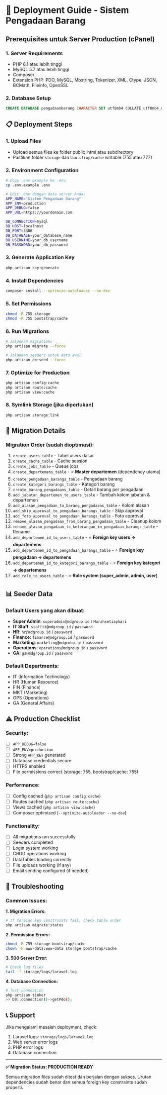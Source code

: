 # 🚀 Deployment Guide - Sistem Pengadaan Barang

## Prerequisites untuk Server Production (cPanel)

### 1. **Server Requirements**

-   PHP 8.1 atau lebih tinggi
-   MySQL 5.7 atau lebih tinggi
-   Composer
-   Extension PHP: PDO, MySQL, Mbstring, Tokenizer, XML, Ctype, JSON, BCMath, Fileinfo, OpenSSL

### 2. **Database Setup**

```sql
CREATE DATABASE pengadaanbarang CHARACTER SET utf8mb4 COLLATE utf8mb4_unicode_ci;
```

## 📋 Deployment Steps

### 1. **Upload Files**

-   Upload semua files ke folder public_html atau subdirectory
-   Pastikan folder `storage` dan `bootstrap/cache` writable (755 atau 777)

### 2. **Environment Configuration**

```bash
# Copy .env.example ke .env
cp .env.example .env

# Edit .env dengan data server Anda:
APP_NAME="Sistem Pengadaan Barang"
APP_ENV=production
APP_DEBUG=false
APP_URL=https://yourdomain.com

DB_CONNECTION=mysql
DB_HOST=localhost
DB_PORT=3306
DB_DATABASE=your_database_name
DB_USERNAME=your_db_username
DB_PASSWORD=your_db_password
```

### 3. **Generate Application Key**

```bash
php artisan key:generate
```

### 4. **Install Dependencies**

```bash
composer install --optimize-autoloader --no-dev
```

### 5. **Set Permissions**

```bash
chmod -R 755 storage
chmod -R 755 bootstrap/cache
```

### 6. **Run Migrations**

```bash
# Jalankan migrations
php artisan migrate --force

# Jalankan seeders untuk data awal
php artisan db:seed --force
```

### 7. **Optimize for Production**

```bash
php artisan config:cache
php artisan route:cache
php artisan view:cache
```

### 8. **Symlink Storage (jika diperlukan)**

```bash
php artisan storage:link
```

## 🔧 Migration Details

### Migration Order (sudah dioptimasi):

1. `create_users_table` - Tabel users dasar
2. `create_cache_table` - Cache session
3. `create_jobs_table` - Queue jobs
4. `create_departemens_table` - ⭐ **Master departemen** (dependency utama)
5. `create_pengadaan_barangs_table` - Pengadaan barang
6. `create_kategori_barangs_table` - Kategori barang
7. `create_barang_pengadaans_table` - Detail barang per pengadaan
8. `add_jabatan_departemen_to_users_table` - Tambah kolom jabatan & departemen
9. `add_alasan_pengadaan_to_barang_pengadaans_table` - Kolom alasan
10. `add_skip_approval_to_pengadaan_barangs_table` - Skip approval
11. `add_foto_approval_to_pengadaan_barangs_table` - Foto approval
12. `remove_alasan_pengadaan_from_barang_pengadaan_table` - Cleanup kolom
13. `rename_alasan_pengadaan_to_keterangan_in_pengadaan_barangs_table` - Rename
14. `add_departemen_id_to_users_table` - ⭐ **Foreign key users -> departemens**
15. `add_departemen_id_to_pengadaan_barangs_table` - ⭐ **Foreign key pengadaan -> departemens**
16. `add_departemen_id_to_kategori_barangs_table` - ⭐ **Foreign key kategori -> departemens**
17. `add_role_to_users_table` - ⭐ **Role system (super_admin, admin, user)**

## 📊 Seeder Data

### Default Users yang akan dibuat:

-   **Super Admin**: `superadmin@mdgroup.id` / `Murahsetiaphari`
-   **IT Staff**: `staffit@mdgroup.id` / `password`
-   **HR**: `hr@mdgroup.id` / `password`
-   **Finance**: `finance@mdgroup.id` / `password`
-   **Marketing**: `marketing@mdgroup.id` / `password`
-   **Operations**: `operations@mdgroup.id` / `password`
-   **GA**: `ga@mdgroup.id` / `password`

### Default Departments:

-   IT (Information Technology)
-   HR (Human Resource)
-   FIN (Finance)
-   MKT (Marketing)
-   OPS (Operations)
-   GA (General Affairs)

## ⚠️ Production Checklist

### Security:

-   [ ] `APP_DEBUG=false`
-   [ ] `APP_ENV=production`
-   [ ] Strong `APP_KEY` generated
-   [ ] Database credentials secure
-   [ ] HTTPS enabled
-   [ ] File permissions correct (storage: 755, bootstrap/cache: 755)

### Performance:

-   [ ] Config cached (`php artisan config:cache`)
-   [ ] Routes cached (`php artisan route:cache`)
-   [ ] Views cached (`php artisan view:cache`)
-   [ ] Composer optimized (`--optimize-autoloader --no-dev`)

### Functionality:

-   [ ] All migrations ran successfully
-   [ ] Seeders completed
-   [ ] Login system working
-   [ ] CRUD operations working
-   [ ] DataTables loading correctly
-   [ ] File uploads working (if any)
-   [ ] Email sending configured (if needed)

## 🚨 Troubleshooting

### Common Issues:

**1. Migration Errors:**

```bash
# If foreign key constraints fail, check table order
php artisan migrate:status
```

**2. Permission Errors:**

```bash
chmod -R 755 storage bootstrap/cache
chown -R www-data:www-data storage bootstrap/cache
```

**3. 500 Server Error:**

```bash
# Check log files
tail -f storage/logs/laravel.log
```

**4. Database Connection:**

```bash
# Test connection
php artisan tinker
>> DB::connection()->getPdo();
```

## 📞 Support

Jika mengalami masalah deployment, check:

1. Laravel logs: `storage/logs/laravel.log`
2. Web server error logs
3. PHP error logs
4. Database connection

---

**✅ Migration Status: PRODUCTION READY**

Semua migration files sudah ditest dan berjalan dengan sukses. Urutan dependencies sudah benar dan semua foreign key constraints sudah properti.
